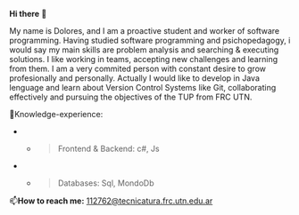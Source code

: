 **Hi there** 👋 

My name is Dolores, and I am a proactive student and worker of software programming. Having studied software programming and psichopedagogy, i would say my main skills are problem analysis and searching & executing solutions. 
I like working in teams, accepting new challenges and learning from them. 
I am a very commited person with constant desire to grow profesionally and personally. 
Actually I would like to develop in Java lenguage and learn about Version Control Systems like Git, collaborating effectively and pursuing the objectives of the TUP from FRC UTN. 

📌Knowledge-experience:
- - > Frontend & Backend: c#, Js 
- - > Databases: Sql, MondoDb 

📫**How to reach me:** 112762@tecnicatura.frc.utn.edu.ar

